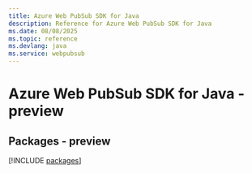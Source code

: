```yaml
---
title: Azure Web PubSub SDK for Java
description: Reference for Azure Web PubSub SDK for Java
ms.date: 08/08/2025
ms.topic: reference
ms.devlang: java
ms.service: webpubsub
---
```

# Azure Web PubSub SDK for Java - preview
## Packages - preview
[!INCLUDE [packages](web-pubsub-index.md)]